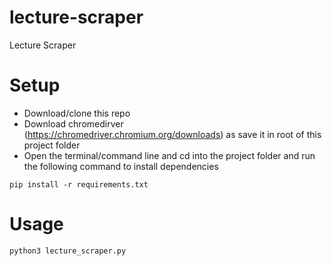 # lecture-scraper
Lecture Scraper

# Setup
- Download/clone this repo
- Download chromedirver (https://chromedriver.chromium.org/downloads) as save it in root of this project folder
- Open the terminal/command line and cd into the project folder and run the following command to install dependencies
```
pip install -r requirements.txt
```

# Usage
```
python3 lecture_scraper.py
```
